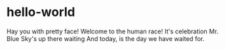 hello-world
===========

Hay you with pretty face! Welcome to the human race! It's celebration
Mr. Blue Sky's up there waiting 
And today, is the day we have waited for. 
